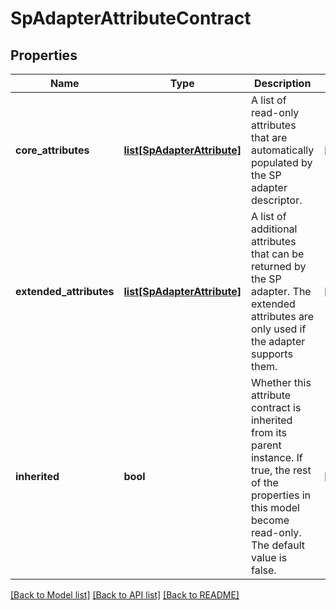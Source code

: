 # SpAdapterAttributeContract

## Properties
Name | Type | Description | Notes
------------ | ------------- | ------------- | -------------
**core_attributes** | [**list[SpAdapterAttribute]**](SpAdapterAttribute.md) | A list of read-only attributes that are automatically populated by the SP adapter descriptor. | [optional] 
**extended_attributes** | [**list[SpAdapterAttribute]**](SpAdapterAttribute.md) | A list of additional attributes that can be returned by the SP adapter. The extended attributes are only used if the adapter supports them. | [optional] 
**inherited** | **bool** | Whether this attribute contract is inherited from its parent instance. If true, the rest of the properties in this model become read-only. The default value is false. | [optional] 

[[Back to Model list]](../README.md#documentation-for-models) [[Back to API list]](../README.md#documentation-for-api-endpoints) [[Back to README]](../README.md)


